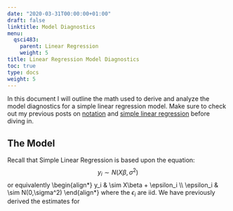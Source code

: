 ```yaml
---
date: "2020-03-31T00:00:00+01:00"
draft: false
linktitle: Model Diagnostics
menu:
  qsci483:
    parent: Linear Regression
    weight: 5
title: Linear Regression Model Diagnostics
toc: true
type: docs
weight: 5
---
```


In this document I will outline the math used to derive and analyze the model diagnostics for a simple linear regression model. Make sure to check out my previous posts on [notation](/courses/qsci483/math/notation) and [simple linear regression](/courses/qsci483/math/linear-regression/linear-regression) before diving in. 

## The Model ##

Recall that Simple Linear Regression is based upon the equation:
$$
y_i \sim N(X\beta,\sigma^2)
$$
or equivalently 
\begin{align*}
y_i & \sim X\beta + \epsilon_i \\\\
\epsilon_i & \sim N(0,\sigma^2)
\end{align*}
where the $\epsilon_i$ are iid. We have previously derived the estimates for 